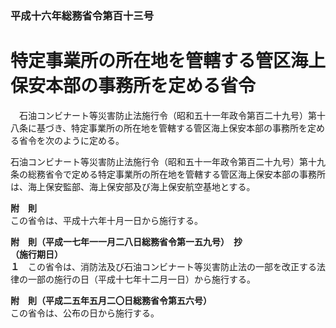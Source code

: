 ### 平成十六年総務省令第百十三号  
# 特定事業所の所在地を管轄する管区海上保安本部の事務所を定める省令  
　石油コンビナート等災害防止法施行令（昭和五十一年政令第百二十九号）第十八条に基づき、特定事業所の所在地を管轄する管区海上保安本部の事務所を定める省令を次のように定める。  
  
石油コンビナート等災害防止法施行令（昭和五十一年政令第百二十九号）第十九条の総務省令で定める特定事業所の所在地を管轄する管区海上保安本部の事務所は、海上保安監部、海上保安部及び海上保安航空基地とする。  
  
**附　則**  
この省令は、平成十六年十月一日から施行する。  
  
**附　則（平成一七年一一月二八日総務省令第一五九号）　抄**  
**（施行期日）**  
**１**　この省令は、消防法及び石油コンビナート等災害防止法の一部を改正する法律の一部の施行の日（平成十七年十二月一日）から施行する。  
  
**附　則（平成二五年五月二〇日総務省令第五六号）**  
この省令は、公布の日から施行する。  
  
